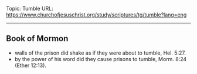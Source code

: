Topic: Tumble
URL: https://www.churchofjesuschrist.org/study/scriptures/tg/tumble?lang=eng

---

## Book of Mormon

- walls of the prison did shake as if they were about to tumble, Hel. 5:27.
- by the power of his word did they cause prisons to tumble, Morm. 8:24 (Ether 12:13).

